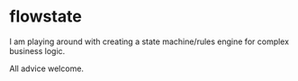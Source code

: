 # flowstate

I am playing around with creating a state machine/rules engine for complex business logic. 

All advice welcome. 
